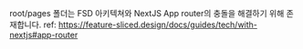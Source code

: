 root/pages 폴더는 FSD 아키텍쳐와 NextJS App router의 충돌을 해결하기 위해 존재합니다.
ref: https://feature-sliced.design/docs/guides/tech/with-nextjs#app-router